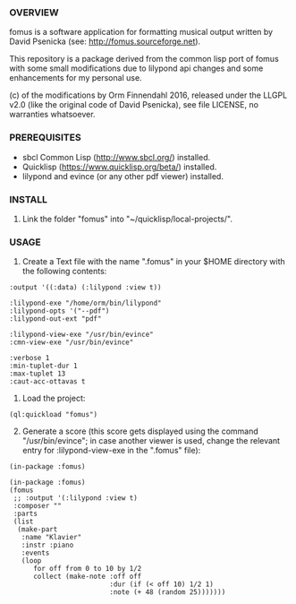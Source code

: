 ### OVERVIEW

fomus is a software application for formatting musical output written
by David Psenicka (see: http://fomus.sourceforge.net).

This repository is a package derived from the common lisp port of
fomus with some small modifications due to lilypond api changes and
some enhancements for my personal use.

(c) of the modifications by Orm Finnendahl 2016, released under the
LLGPL v2.0 (like the original code of David Psenicka), see file
LICENSE, no warranties whatsoever.

### PREREQUISITES

- sbcl Common Lisp (http://www.sbcl.org/) installed.
- Quicklisp (https://www.quicklisp.org/beta/) installed.
- lilypond and evince (or any other pdf viewer) installed.

### INSTALL

1. Link the folder "fomus" into "~/quicklisp/local-projects/".


### USAGE

1. Create a Text file with the name ".fomus" in your $HOME directory
with the following contents:

```
:output '((:data) (:lilypond :view t))

:lilypond-exe "/home/orm/bin/lilypond"
:lilypond-opts '("--pdf")
:lilypond-out-ext "pdf"

:lilypond-view-exe "/usr/bin/evince"
:cmn-view-exe "/usr/bin/evince"

:verbose 1
:min-tuplet-dur 1
:max-tuplet 13
:caut-acc-ottavas t
```


1. Load the project: 

``` (ql:quickload "fomus") ```


2. Generate a score (this score gets displayed using the command
"/usr/bin/evince"; in case another viewer is used, change the relevant
entry for :lilypond-view-exe in the ".fomus" file):

```
(in-package :fomus)

(in-package :fomus)
(fomus
 ;; :output '(:lilypond :view t)
 :composer ""
 :parts
 (list
  (make-part
   :name "Klavier"
   :instr :piano
   :events
   (loop
      for off from 0 to 10 by 1/2
      collect (make-note :off off
                         :dur (if (< off 10) 1/2 1)
                         :note (+ 48 (random 25)))))))
```


